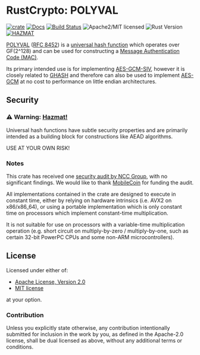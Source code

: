 # RustCrypto: POLYVAL

[![crate][crate-image]][crate-link]
[![Docs][docs-image]][docs-link]
[![Build Status][build-image]][build-link]
![Apache2/MIT licensed][license-image]
![Rust Version][rustc-image]
[![HAZMAT][hazmat-image]][hazmat-link]

[POLYVAL][1] ([RFC 8452][2]) is a [universal hash function][3] which operates
over GF(2^128) and can be used for constructing a
[Message Authentication Code (MAC)][4].

Its primary intended use is for implementing [AES-GCM-SIV][5], however it is
closely related to [GHASH][6] and therefore can also be used to implement
[AES-GCM][7] at no cost to performance on little endian architectures.

## Security

### ⚠️ Warning: [Hazmat!][hazmat-link]

Universal hash functions have subtle security properties and are primarily intended as a 
building block for constructions like AEAD algorithms.

USE AT YOUR OWN RISK!

### Notes

This crate has received one [security audit by NCC Group][8], with no significant
findings. We would like to thank [MobileCoin][9] for funding the audit.

All implementations contained in the crate are designed to execute in constant
time, either by relying on hardware intrinsics (i.e. AVX2 on x86/x86_64), or
using a portable implementation which is only constant time on processors which
implement constant-time multiplication.

It is not suitable for use on processors with a variable-time multiplication
operation (e.g. short circuit on multiply-by-zero / multiply-by-one, such as
certain 32-bit PowerPC CPUs and some non-ARM microcontrollers).

## License

Licensed under either of:

 * [Apache License, Version 2.0](http://www.apache.org/licenses/LICENSE-2.0)
 * [MIT license](http://opensource.org/licenses/MIT)

at your option.

### Contribution

Unless you explicitly state otherwise, any contribution intentionally submitted
for inclusion in the work by you, as defined in the Apache-2.0 license, shall be
dual licensed as above, without any additional terms or conditions.

[//]: # (badges)

[crate-image]: https://img.shields.io/crates/v/polyval
[crate-link]: https://crates.io/crates/polyval
[docs-image]: https://docs.rs/polyval/badge.svg
[docs-link]: https://docs.rs/polyval/
[build-image]: https://github.com/RustCrypto/universal-hashes/workflows/polyval/badge.svg?branch=master&event=push
[build-link]: https://github.com/RustCrypto/universal-hashes/actions?query=workflow%3Apolyval
[license-image]: https://img.shields.io/badge/license-Apache2.0/MIT-blue.svg
[rustc-image]: https://img.shields.io/badge/rustc-1.85+-blue.svg
[hazmat-image]: https://img.shields.io/badge/crypto-hazmat%E2%9A%A0-red.svg
[hazmat-link]: https://github.com/RustCrypto/meta/blob/master/HAZMAT.md

[//]: # (footnotes)

[1]: https://en.wikipedia.org/wiki/AES-GCM-SIV#Operation
[2]: https://tools.ietf.org/html/rfc8452#section-3
[3]: https://en.wikipedia.org/wiki/Universal_hashing
[4]: https://en.wikipedia.org/wiki/Message_authentication_code
[5]: https://en.wikipedia.org/wiki/AES-GCM-SIV
[6]: https://en.wikipedia.org/wiki/Galois/Counter_Mode#Mathematical_basis
[7]: https://en.wikipedia.org/wiki/Galois/Counter_Mode
[8]: https://research.nccgroup.com/2020/02/26/public-report-rustcrypto-aes-gcm-and-chacha20poly1305-implementation-review/
[9]: https://www.mobilecoin.com/
